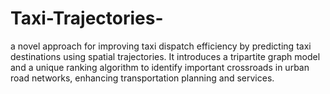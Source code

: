 # Taxi-Trajectories-
a novel approach for improving taxi dispatch efficiency by predicting taxi destinations using spatial trajectories. It introduces a tripartite graph model and a unique ranking algorithm to identify important crossroads in urban road networks, enhancing transportation planning and services.

